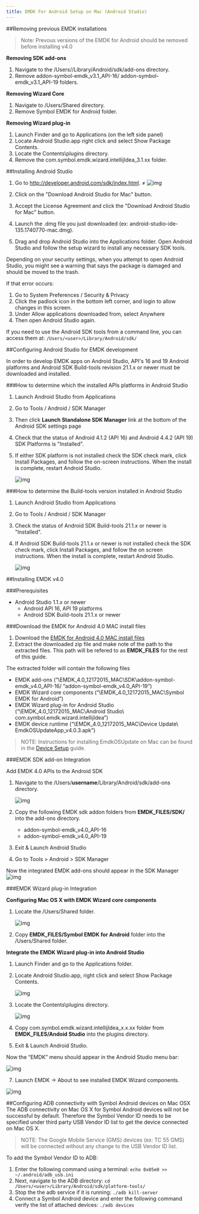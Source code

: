 ```yaml
---
title: EMDK For Android Setup on Mac (Android Studio)
---
```



##Removing previous EMDK installations
>Note: Prevous versions of the EMDK for Android should be removed before installing v4.0

**Removing SDK add-ons**
1. Navigate to the /Users/<user>/Library/Android/sdk/add-ons directory.
2. Remove addon-symbol-emdk_v3.1_API-16/ addon-symbol-emdk_v3.1_API-19 folders.

**Removing Wizard Core**
1. Navigate to /Users/Shared directory.
2. Remove Symbol EMDK for Android folder.

**Removing Wizard plug-in**
1. Launch Finder and go to Applications (on the left side panel)
2. Locate Android Studio.app right click and select Show Package Contents.
2. Locate the Contents\plugins directory.
4. Remove the com.symbol.emdk.wizard.intellijIdea_3.1.xx folder.


##Installing Android Studio 

1. Go to http://developer.android.com/sdk/index.html.
≠
	![img](/img/setup/mac/image3.png)

2. Click on the "Download Android Studio for Mac" button.
3. Accept the License Agreement and click the "Download Android Studio for Mac" button.
4. Launch the .dmg file you just downloaded (ex: android-studio-ide-135.1740770-mac.dmg).
5. Drag and drop Android Studio into the Applications folder.
Open Android Studio and follow the setup wizard to install any necessary SDK tools.

Depending on your security settings, when you attempt to open Android Studio, you might see a warning that says the package is damaged and should be moved to the trash.

If that error occurs:

1. Go to System Preferences / Security &amp; Privacy
2. Click the padlock icon in the bottom left corner, and login to allow changes in this screen.
3. Under Allow applications downloaded from, select Anywhere
4. Then open Android Studio again.

If you need to use the Android SDK tools from a command line, you can access them at:
`/Users/<user>/Library/Android/sdk/`


##Configuring Android Studio for EMDK development

In order to develop EMDK apps on Android Studio, API's 16 and 19 Android platforms and Android SDK Build-tools revision 21.1.x or newer must be downloaded and installed.

###How to determine which the installed APIs platforms  in Android Studio

1. Launch Android Studio from Applications
2. Go to Tools / Android / SDK Manager
3. Then click **Launch Standalone SDK Manager** link at the bottom of the Android SDK settings page
4. Check that the status of Android 4.1.2 (API 16) and Android 4.4.2 (API 19) SDK Platforms is "Installed".
5. If either SDK platform is not installed check the SDK check mark, click Install Packages, and follow the on-screen instructions. When the install is complete, restart Android Studio.

	![img](/img/setup/mac/image4.png)


###How to determine the Build-tools version installed in Android Studio

1. Launch Android Studio from Applications
2. Go to Tools / Android / SDK Manager
3. Check the status of Android SDK Build-tools 21.1.x or newer is "Installed".
4. If Android SDK Build-tools 21.1.x or newer is not installed check the SDK check mark, click Install Packages, and follow the on screen instructions. When the install is complete, restart Android Studio.

	![img](/img/setup/mac/image5.png)

##Installing EMDK v4.0

###Prerequisites

- Android Studio 1.1.x or newer
	- Android API 16, API 19 platforms
	- Android SDK Build-tools 21.1.x or newer	
	
###Download the EMDK for Android 4.0 MAC install files

1. Download the [EMDK for Android 4.0 MAC install files]()
2. Extract the downloaded zip file and make note of the path to the extracted files. This path will be refered to as **EMDK_FILES** for the rest of this guide.

The extracted folder will contain the following files
- EMDK add-ons (“\EMDK_4.0_12172015_MAC\SDK\addon-symbol-emdk_v4.0_API-16/ “addon-symbol-emdk_v4.0_API-19”)
- EMDK Wizard core components (“\EMDK_4.0_12172015_MAC\Symbol EMDK for Android”)
- EMDK Wizard plug-in for Android Studio (“\EMDK_4.0_12172015_MAC\Android Studio\ com.symbol.emdk.wizard.intellijIdea”)
- EMDK device runtime (“\EMDK_4.0_12172015_MAC\Device Update\ EmdkOSUpdateApp_v4.0.3.apk”)

>NOTE: Instructions for installing EmdkOSUpdate on Mac can be found in the [Device Setup](/emdk-for-android/4-0/guide/setupDevice) guide.

###EMDK SDK add-on Integration

Add EMDK 4.0 APIs to the Android SDK
1. Navigate to the /Users/**username**/Library/Android/sdk/add-ons directory.

	![img](/img/setup/mac/image6.png)

2. Copy the following EMDK sdk addon folders from **EMDK\_FILES/SDK/** into the add-ons directory.
	- addon-symbol-emdk\_v4.0_API-16
	- addon-symbol-emdk\_v4.0_API-19 

3. Exit & Launch Android Studio
4. Go to Tools > Android > SDK Manager

Now the integrated EMDK add-ons should appear in the SDK Manager
	![img](/img/setup/mac/image8.png)

###EMDK Wizard plug-in Integration

**Configuring Mac OS X with EMDK Wizard core components**

1. Locate the /Users/Shared folder.

	![img](/img/setup/mac/image10.png)

2. Copy **EMDK\_FILES/Symbol EMDK for Android** folder into the /Users/Shared folder.


**Integrate the EMDK Wizard plug-in into Android Studio**

1. Launch Finder and go to the Applications folder.

2. Locate Android Studio.app, right click and select Show Package Contents.

	![img](/img/setup/mac/image13.png)

3. Locate the Contents\plugins directory.

	![img](/img/setup/mac/image14.png)

4. Copy com.symbol.emdk.wizard.intellijIdea\_x.x.xx folder from **EMDK\_FILES/Andoid Studio** into the plugins directory.

5. Exit & Launch Android Studio.

Now the “EMDK” menu should appear in the Android Studio menu bar:

![img](/img/setup/mac/image16.png)

7.	Launch EMDK -> About to see installed EMDK Wizard components.

![img](/img/setup/mac/emdk_about.png)


##Configuring ADB connectivity with Symbol Android devices on Mac OSX
The ADB connectivity on Mac OS X for Symbol Android devices will not be successful by default. Therefore the Symbol Vendor ID needs to be specified under third party USB Vendor ID list to get the device connected on Mac OS X.

>NOTE: The Google Mobile Service (GMS) devices (ex: TC 55 GMS) will be connected without any change to the USB Vendor ID list.

To add the Symbol Vendor ID to ADB:

1. Enter the following command using a terminal: `echo 0x05e0 >> ~/.android/adb_usb.ini`
2. Next, navigate to the ADB directory: `cd /Users/<user>/Library/Android/sdk/platform-tools/`
3. Stop the the adb service if it is running: `./adb kill-server`
3. Connect a Symbol Android device and enter the following command verify the list of attached devices:
	`./adb devices`

